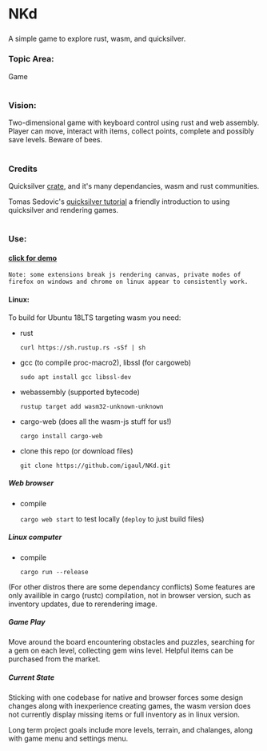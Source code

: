 # NKd
#####
A simple game to explore rust, wasm, and quicksilver.

### Topic Area:
Game
#
### Vision:
Two-dimensional game with keyboard control using rust and web assembly. Player can move, interact with items, collect points, complete and possibly save levels. Beware of bees.
#
### Credits
Quicksilver [crate](https://crates.io/crates/quicksilver), and it's many dependancies, wasm and rust communities. 

Tomas Sedovic's [quicksilver tutorial](https://github.com/tomassedovic/quicksilver-roguelike)
a friendly introduction to using quicksilver and rendering games. 


#
### Use:


#### [click for demo](https://igaul.github.io/NKd)
    Note: some extensions break js rendering canvas, private modes of firefox on windows and chrome on linux appear to consistently work. 


#### Linux:
To build for Ubuntu 18LTS targeting wasm you need:

* rust

    `curl https://sh.rustup.rs -sSf | sh`
*  gcc (to compile proc-macro2), libssl (for cargoweb) 

    `sudo apt install gcc libssl-dev `
* webassembly (supported bytecode)

    `rustup target add wasm32-unknown-unknown`
* cargo-web (does all the wasm-js stuff for us!)

    `cargo install cargo-web`
* clone this repo (or download files)

    `git clone https://github.com/igaul/NKd.git`


##### Web browser


* compile

    `cargo web start` to test locally (`deploy` to just build files)


##### Linux computer

* compile

    `cargo run --release`
    

(For other distros there are some dependancy conflicts)
Some features are only availible in cargo (rustc) compilation, not in browser version, such as inventory updates, due to rerendering image.

##### Game Play
Move around the board encountering obstacles and puzzles, searching for a gem on each level, collecting gem wins level.
Helpful items can be purchased from the market.

##### Current State
Sticking with one codebase for native and browser forces some design changes along with inexperience creating games, the wasm version does not currently display missing items or full inventory as in linux version.

Long term project goals include more levels, terrain, and chalanges, along with game menu and settings menu.
